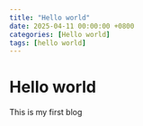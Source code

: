 ```yaml
---
title: "Hello world"
date: 2025-04-11 00:00:00 +0800
categories: [Hello world]
tags: [hello world]
---
```


# Hello world

  This is my first blog